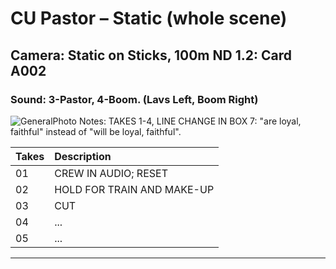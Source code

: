 # CU Pastor – Static (whole scene)

## Camera: Static on Sticks, 100m ND 1.2: Card A002

### Sound: 3-Pastor, 4-Boom. (Lavs Left, Boom Right)

![GeneralPhoto][]
Notes: TAKES 1-4, LINE CHANGE IN BOX 7: "are loyal, faithful" instead of "will be loyal, faithful".

| Takes | Description |
|:---|:----|
| 01 | CREW IN AUDIO; RESET |
| 02 | HOLD FOR TRAIN AND MAKE-UP |
| 03 | CUT |
| 04 | ... |
| 05 | ... |

----


[GeneralPhoto]:  /CelebrateForever/images/1F.JPG